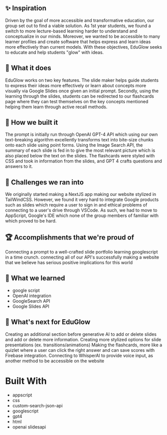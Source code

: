 ## ✨ Inspiration
Driven by the goal of more accessible and transformative education, our group set out to find a viable solution. As 1st year students, we found a switch to more lecture-based learning harder to understand and conceptualize in our minds. Moreover, we wanted to be accessible to many learner profiles and create software that helps express and learn ideas more effectively than current models. With these objectives, EduGlow seeks to educate and help students "glow" with ideas.

## 🚀 What it does
EduGlow works on two key features. The slide maker helps guide students to express their ideas more effectively or learn about concepts more visually via Google Slides once given an initial prompt. Secondly, using the learning through the slides, students can be redirected to our flashcards page where they can test themselves on the key concepts mentioned helping them learn through active recall methods.

## 🔧 How we built it
The prompt is initially run through OpenAI GPT-4 API which using our own text-breaking algorithm excellently transforms text into bite-size chunks onto each slide using point forms. Using the Image Search API, the summary of each slide is fed in to give the most relevant picture which is also placed below the text on the slides. The flashcards were styled with CSS and took in information from the slides, and GPT 4 crafts questions and answers to it.

## 🤯 Challenges we ran into
We originally started making a NextJS app making our website stylized in TailWindCSS. However, we found it very hard to integrate Google products such as slides which require a user to sign in and ethical problems of connecting to a user's drive through VSCode. As such, we had to move to AppScript, Google's IDE which none of the group members of familiar with which proved to be hard.

## 🏆 Accomplishments that we're proud of
Connecting a prompt to a well-crafted slide portfolio learning googlescript in a time crunch. connecting all of our API's successfully making a website that we believe has serious positive implications for this world

## 🧠 What we learned
- google script
- OpenAI integration
- GoogleSearch API
- Google Slides API

## 🚀 What's next for EduGlow
Creating an additional section before generative AI to add or delete slides and add or delete more information.
Creating more stylized options for slide presentations (ex. transitions/animations)
Making the flashcards, more like a quizlet where a user can click the right answer and can save scores with Firebase integration.
Connecting to WhisperAI to provide voice input, as another method to be accessible on the website

# Built With
- appscript
- css
- custom-search-json-api
- googlescript
- gpt4
- html
- openai
slidesapi
